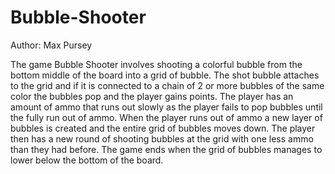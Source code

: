 # Bubble-Shooter
Author: Max Pursey

The game Bubble Shooter involves shooting a colorful bubble from the bottom middle of the board into a grid of bubble. The shot bubble attaches to the grid and if it is connected to a chain of 2 or more bubbles of the same color the bubbles pop and the player gains points. The player has an amount of ammo that runs out slowly as the player fails to pop bubbles until the fully run out of ammo. When the player runs out of ammo a new layer of bubbles is created and the entire grid of bubbles moves down. The player then has a new round of shooting bubbles at the grid with one less ammo than they had before. The game ends when the grid of bubbles manages to lower below the bottom of the board.